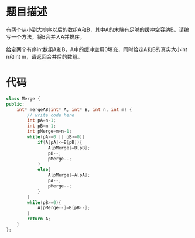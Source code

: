 # 题目描述
有两个从小到大排序以后的数组A和B，其中A的末端有足够的缓冲空容纳B。请编写一个方法，将B合并入A并排序。

给定两个有序int数组A和B，A中的缓冲空用0填充，同时给定A和B的真实大小int n和int m，请返回合并后的数组。

# 代码
```cpp
class Merge {
public:
    int* mergeAB(int* A, int* B, int n, int m) {
        // write code here
        int pA=n-1;
        int pB=m-1;
        int pMerge=m+n-1;
        while(pA>=0 || pB>=0){
            if(A[pA]<=B[pB]){
                A[pMerge]=B[pB];
                pB--;
                pMerge--;
            }
            else{
                A[pMerge]=A[pA];
                pA--;
                pMerge--;
            }
        }
        while(pB>=0){
            A[pMerge--]=B[pB--];
        }
        return A;
    }
};
```
